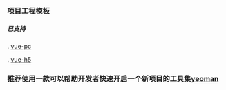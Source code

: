 <!--
 * @Description: In User Settings Edit
 * @Author: Wginit
 * @Date: 2019-09-18 12:57:50
 * @LastEditTime: 2019-09-18 13:16:00
 -->
### 项目工程模板

##### 已支持

. [vue-pc](https://github.com/WGinit/Project-templates/tree/vue-pc)

. [vue-h5](https://github.com/WGinit/Project-templates/tree/vue-h5)

### 推荐使用一款可以帮助开发者快速开启一个新项目的工具集[yeoman](https://github.com/yeoman)
